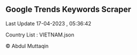 

## Google Trends Keywords Scraper 
 
Last Update 17-04-2023 , 05:36:42

Country List :
VIETNAM.json



© Abdul Muttaqin 
